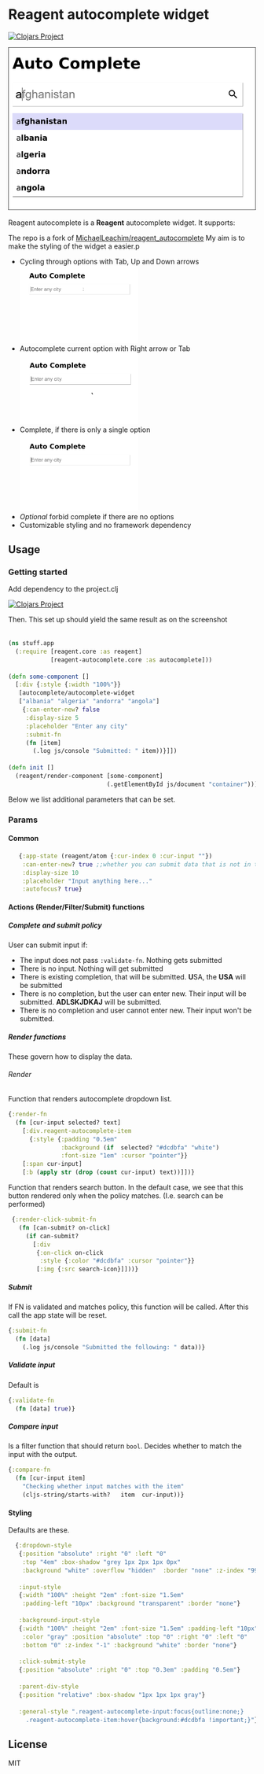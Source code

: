 # Reagent autocomplete widget

[![Clojars Project](https://clojars.org/narocath/reagent_autocomplete/latest-version.svg)](https://clojars.org/narocath/reagent_autocomplete)

<img src="https://raw.githubusercontent.com/MichaelLeachim/reagent_autocomplete/master/images/capture.png" style="text-align:center;"></img>

Reagent autocomplete is a  **Reagent** autocomplete widget. 
It supports:

The repo is a fork of [MichaelLeachim/reagent_autocomplete](https://github.com/MichaelLeachim/reagent_autocomplete)
My aim is to make the styling of the widget a easier.p

* Cycling through options with Tab, Up and Down arrows </br>
  <img src="https://raw.githubusercontent.com/MichaelLeachim/reagent_autocomplete/master/images/cycling.gif" style="max-width:50%"></img>
* Autocomplete current option with Right arrow or Tab </br>
  <img src="https://raw.githubusercontent.com/MichaelLeachim/reagent_autocomplete/master/images/right_arrow.gif" style="max-width:50%"></img>
* Complete, if there is only a single option </br>
  <img src="https://raw.githubusercontent.com/MichaelLeachim/reagent_autocomplete/master/images/complete_single.gif" style="max-width:50%"></img>
* *Optional* forbid complete if there are no options
* Customizable styling and no framework dependency

## Usage

### Getting started

Add dependency to the project.clj

[![Clojars Project](https://clojars.org/narocath/reagent_autocomplete/latest-version.svg)](https://clojars.org/narocath/reagent_autocomplete)

Then. This set up should yield the same result as on the screenshot

```clojure

(ns stuff.app
  (:require [reagent.core :as reagent]
            [reagent-autocomplete.core :as autocomplete]))
            
(defn some-component []
  [:div {:style {:width "100%"}}
   [autocomplete/autocomplete-widget
   ["albania" "algeria" "andorra" "angola"]
    {:can-enter-new? false
     :display-size 5
     :placeholder "Enter any city"
     :submit-fn
     (fn [item]
       (.log js/console "Submitted: " item))}]])
       
(defn init []
  (reagent/render-component [some-component]
                            (.getElementById js/document "container")))

```

Below we list additional parameters that can be set. 

### Params

#### Common
```clojure
   {:app-state (reagent/atom {:cur-index 0 :cur-input ""})
    :can-enter-new? true ;;whether you can submit data that is not in the list of completions
    :display-size 10
    :placeholder "Input anything here..."
    :autofocus? true}
```



#### Actions (Render/Filter/Submit) functions

##### Complete and submit policy

User can submit input if:

* The input does not pass `:validate-fn`. Nothing gets submitted
* There is no input. Nothing will get submitted
* There is existing completion, that will be submitted. **U**SA, the **USA** will be submitted
* There is no completion, but the user can enter new. Their input will be submitted. **ADLSKJDKAJ** will be submitted. 
* There is no completion and user cannot enter new. Their input won't be submitted. 

##### Render functions 

These govern how to display the data. 

######  Render

Function that renders autocomplete dropdown list. 

```clojure
{:render-fn
  (fn [cur-input selected? text]
    [:div.reagent-autocomplete-item 
      {:style {:padding "0.5em"
               :background (if  selected? "#dcdbfa" "white")
               :font-size "1em" :cursor "pointer"}}
    [:span cur-input]
    [:b (apply str (drop (count cur-input) text))]])}
```

Function that renders search button. 
In the default case, we see that this button rendered 
only when the policy matches. (I.e. search can be performed)

```clojure
 {:render-click-submit-fn
   (fn [can-submit? on-click]
     (if can-submit?
       [:div
        {:on-click on-click
         :style {:color "#dcdbfa" :cursor "pointer"}}
        [:img {:src search-icon}]]))}
```

##### Submit
If FN is validated and matches policy, this function will be called. 
After this call the app state will be reset. 

```clojure
{:submit-fn
  (fn [data]
    (.log js/console "Submitted the following: " data))}
```

##### Validate input
Default is 

```clojure
{:validate-fn
  (fn [data] true)}
```

##### Compare input

Is a filter function that should return `bool`. 
Decides whether to match the input with the output.

```clojure
{:compare-fn
  (fn [cur-input item]
    "Checking whether input matches with the item"
    (cljs-string/starts-with?   item  cur-input))}
```

#### Styling

Defaults are these. 


```clojure 
  {:dropdown-style
   {:position "absolute" :right "0" :left "0" 
    :top "4em" :box-shadow "grey 1px 2px 1px 0px" 
    :background "white" :overflow "hidden"  :border "none" :z-index "999"}
    
   :input-style
   {:width "100%" :height "2em" :font-size "1.5em"
    :padding-left "10px" :background "transparent" :border "none"}
    
   :background-input-style
   {:width "100%" :height "2em" :font-size "1.5em" :padding-left "10px"
    :color "gray" :position "absolute" :top "0" :right "0" :left "0"
    :bottom "0" :z-index "-1" :background "white" :border "none"}
    
   :click-submit-style
   {:position "absolute" :right "0" :top "0.3em" :padding "0.5em"}
   
   :parent-div-style
   {:position "relative" :box-shadow "1px 1px 1px gray"}
   
   :general-style ".reagent-autocomplete-input:focus{outline:none;}
     .reagent-autocomplete-item:hover{background:#dcdbfa !important;}"}
```

## License

MIT
